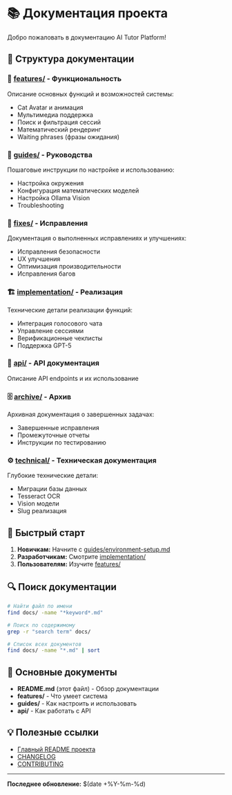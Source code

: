 # 📚 Документация проекта

Добро пожаловать в документацию AI Tutor Platform!

## 📁 Структура документации

### 🎯 [features/](features/) - Функциональность
Описание основных функций и возможностей системы:
- Cat Avatar и анимация
- Мультимедиа поддержка
- Поиск и фильтрация сессий
- Математический рендеринг
- Waiting phrases (фразы ожидания)

### 📖 [guides/](guides/) - Руководства
Пошаговые инструкции по настройке и использованию:
- Настройка окружения
- Конфигурация математических моделей
- Настройка Ollama Vision
- Troubleshooting

### 🔧 [fixes/](fixes/) - Исправления
Документация о выполненных исправлениях и улучшениях:
- Исправления безопасности
- UX улучшения
- Оптимизация производительности
- Исправления багов

### 🏗️ [implementation/](implementation/) - Реализация
Технические детали реализации функций:
- Интеграция голосового чата
- Управление сессиями
- Верификационные чеклисты
- Поддержка GPT-5

### 🔌 [api/](api/) - API документация
Описание API endpoints и их использование

### 🗄️ [archive/](archive/) - Архив
Архивная документация о завершенных задачах:
- Завершенные исправления
- Промежуточные отчеты
- Инструкции по тестированию

### ⚙️ [technical/](technical/) - Техническая документация
Глубокие технические детали:
- Миграции базы данных
- Tesseract OCR
- Vision модели
- Slug реализация

## 🚀 Быстрый старт

1. **Новичкам:** Начните с [guides/environment-setup.md](guides/environment-setup.md)
2. **Разработчикам:** Смотрите [implementation/](implementation/)
3. **Пользователям:** Изучите [features/](features/)

## 🔍 Поиск документации

```bash
# Найти файл по имени
find docs/ -name "*keyword*.md"

# Поиск по содержимому
grep -r "search term" docs/

# Список всех документов
find docs/ -name "*.md" | sort
```

## 📝 Основные документы

- **README.md** (этот файл) - Обзор документации
- **features/** - Что умеет система
- **guides/** - Как настроить и использовать
- **api/** - Как работать с API

## 💡 Полезные ссылки

- [Главный README проекта](../README.md)
- [CHANGELOG](../CHANGELOG.md)
- [CONTRIBUTING](../CONTRIBUTING.md)

---

**Последнее обновление:** $(date +%Y-%m-%d)
